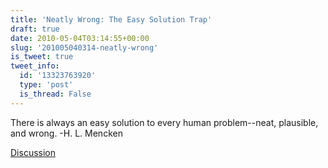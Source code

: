 ```yaml
---
title: 'Neatly Wrong: The Easy Solution Trap'
draft: true
date: 2010-05-04T03:14:55+00:00
slug: '201005040314-neatly-wrong'
is_tweet: true
tweet_info:
  id: '13323763920'
  type: 'post'
  is_thread: False
---
```




There is always an easy solution to every human problem--neat, plausible, and wrong. -H. L. Mencken

[Discussion](https://x.com/sytelus/status/13323763920)
